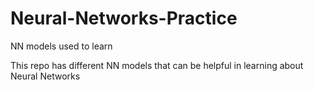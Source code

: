 # Neural-Networks-Practice
NN models used to learn

This repo has different NN models that can be helpful in learning about Neural Networks

